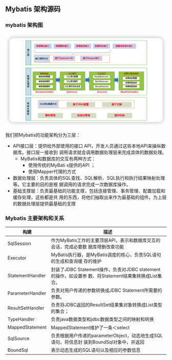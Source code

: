 ## Mybatis 架构源码

### mybatis 架构图

![image-20230113134849007](images/Mybatis%20源码分析/image-20230113134849007.png)

我们把Mybatis的功能架构分为三层：

+ API接⼝层：提供给外部使⽤的接⼝ API，开发⼈员通过这些本地API来操纵数据库。接⼝层⼀接收到 调⽤请求就会调⽤数据处理层来完成具体的数据处理。
	+ MyBatis和数据库的交互有两种⽅式：
		+ 使⽤传统的MyBati s提供的API ；
		+ 使⽤Mapper代理的⽅式
+ 数据处理层：负责具体的SQL查找、SQL解析、SQL执⾏和执⾏结果映射处理等。它主要的⽬的是根 据调⽤的请求完成⼀次数据库操作。
+ 基础⽀撑层：负责最基础的功能⽀撑，包括连接管理、事务管理、配置加载和缓存处理，这些都是共 ⽤的东⻄，将他们抽取出来作为最基础的组件。为上层的数据处理层提供最基础的⽀撑

### Mybatis 主要架构和关系

| 构建             | 描述                                                         |
| ---------------- | ------------------------------------------------------------ |
| SqlSession       | 作为MyBatis⼯作的主要顶层API，表示和数据库交互的会话，完成必要数 据库增删改查功能 |
| Executor         | MyBatis执⾏器，是MyBatis调度的核⼼，负责SQL语句的⽣成和查询缓 存的维护 |
| StatementHandler | 封装了JDBC Statement操作，负责对JDBC statement的操作，如设置参 数、将Statement结果集转换成List集合。 |
| ParameterHandler | 负责对⽤户传递的参数转换成JDBC Statement所需要的参数。       |
| ResultSetHandler | 负责将JDBC返回的ResultSet结果集对象转换成List类型的集合；    |
| TypeHandler      | 负责java数据类型和jdbc数据类型之间的映射和转换               |
| MappedStatement  | MappedStatement维护了⼀条＜select                            |
| SqlSource        | 负责根据⽤户传递的parameterObject，动态地⽣成SQL语句，将信息封 装到BoundSql对象中，并返回 |
| BoundSql         | 表示动态⽣成的SQL语句以及相应的参数信息                      |

